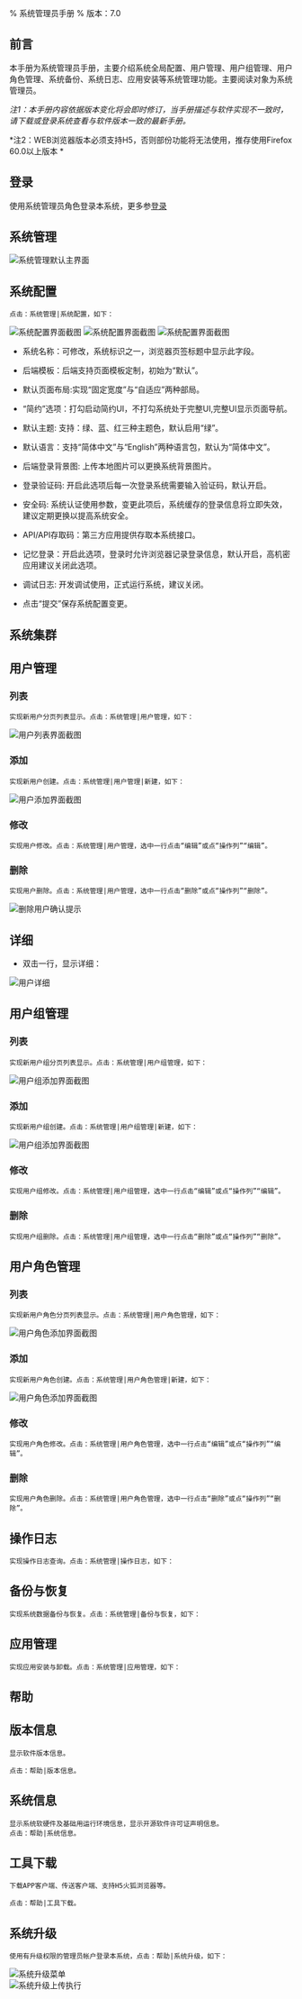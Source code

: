 % 系统管理员手册
% 版本：7.0



前言
--------

本手册为系统管理员手册，主要介绍系统全局配置、用户管理、用户组管理、用户角色管理、系统备份、系统日志、应用安装等系统管理功能。主要阅读对象为系统管理员。

*注1：本手册内容依据版本变化将会即时修订，当手册描述与软件实现不一致时，请下载或登录系统查看与软件版本一致的最新手册。*

*注2：WEB浏览器版本必须支持H5，否则部份功能将无法使用，推存使用Firefox 60.0以上版本 *


登录
----------
使用系统管理员角色登录本系统，更多参[登录](user.html)


系统管理
----------
![系统管理默认主界面](img/system_main.png)


## 系统配置
	点击：系统管理|系统配置，如下：

![系统配置界面截图](img/system_config.png)
![系统配置界面截图](img/system_config2.png)
![系统配置界面截图](img/system_config3.png)
	
- 系统名称：可修改，系统标识之一，浏览器页签标题中显示此字段。

- 后端模板：后端支持页面模板定制，初始为“默认”。

- 默认页面布局:实现“固定宽度”与“自适应”两种部局。

- “简约”选项：打勾启动简约UI，不打勾系统处于完整UI,完整UI显示页面导航。

- 默认主题: 支持：绿、蓝、红三种主题色，默认启用“绿”。

- 默认语言：支持“简体中文”与“English”两种语言包，默认为“简体中文”。

- 后端登录背景图: 上传本地图片可以更换系统背景图片。

- 登录验证码: 开启此选项后每一次登录系统需要输入验证码，默认开启。

- 安全码: 系统认证使用参数，变更此项后，系统缓存的登录信息将立即失效，建议定期更换以提高系统安全。

- API/API存取码：第三方应用提供存取本系统接口。

- 记忆登录：开启此选项，登录时允许浏览器记录登录信息，默认开启，高机密应用建议关闭此选项。


- 调试日志: 开发调试使用，正式运行系统，建议关闭。

- 点击“提交”保存系统配置变更。

	
	
## 系统集群

## 用户管理
### 列表
	实现新用户分页列表显示。点击：系统管理|用户管理，如下：
	
![用户列表界面截图](img/system_user.png)

### 添加
	实现新用户创建。点击：系统管理|用户管理|新建，如下：
![用户添加界面截图](img/system_user_add.png)
	
### 修改
	实现用户修改。点击：系统管理|用户管理，选中一行点击“编辑”或点“操作列”“编辑”。

### 删除
	实现用户删除。点击：系统管理|用户管理，选中一行点击“删除”或点“操作列”“删除”。

![删除用户确认提示](img/system_user_del.png)

## 详细
- 双击一行，显示详细：

![用户详细](img/system_user_detail.png)


## 用户组管理
### 列表
	实现新用户组分页列表显示。点击：系统管理|用户组管理，如下：
![用户组添加界面截图](img/system_group.png)

### 添加
	实现新用户组创建。点击：系统管理|用户组管理|新建，如下：
![用户组添加界面截图](img/system_group_add.png)
	
### 修改
	实现用户组修改。点击：系统管理|用户组管理，选中一行点击“编辑”或点“操作列”“编辑”。

### 删除
	实现用户组删除。点击：系统管理|用户组管理，选中一行点击“删除”或点“操作列”“删除”。

## 用户角色管理
### 列表
	实现新用户角色分页列表显示。点击：系统管理|用户角色管理，如下：
![用户角色添加界面截图](img/system_role.png)

### 添加
	实现新用户角色创建。点击：系统管理|用户角色管理|新建，如下：
![用户角色添加界面截图](img/system_role_add.png)
	
### 修改
	实现用户角色修改。点击：系统管理|用户角色管理，选中一行点击“编辑”或点“操作列”“编辑”。

### 删除
	实现用户角色删除。点击：系统管理|用户角色管理，选中一行点击“删除”或点“操作列”“删除”。

## 操作日志
	实现操作日志查询。点击：系统管理|操作日志，如下：
	
## 备份与恢复
	实现系统数据备份与恢复。点击：系统管理|备份与恢复，如下：

## 应用管理
	实现应用安装与卸载。点击：系统管理|应用管理，如下：



帮助
----------
## 版本信息
	显示软件版本信息。

	点击：帮助|版本信息。

## 系统信息
	显示系统软硬件及基础用运行环境信息，显示开源软件许可证声明信息。
	点击：帮助|系统信息。

## 工具下载
	下载APP客户端、传送客户端、支持H5火狐浏览器等。
	
	点击：帮助|工具下载。
	
	
## 系统升级
	使用有升级权限的管理员帐户登录本系统，点击：帮助|系统升级，如下：
![系统升级菜单](img/help_upgrade1.png)	
![系统升级上传执行](img/help_upgrade2.png)	
